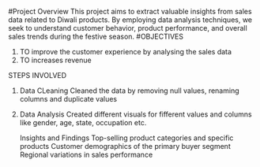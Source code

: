 #Project Overview
This project aims to extract valuable insights from sales data related to Diwali products. By employing data analysis techniques, we seek to understand customer behavior, product performance, and overall sales trends during the festive season.
#OBJECTIVES
1. TO improve the customer experience by analysing the sales data
2. TO increases revenue

STEPS INVOLVED
1. Data CLeaning
   Cleaned the data by removing null values, renaming columns and duplicate values
2. Data Analysis
   Created different visuals for fifferent values and columns like gender, age, state, occupation etc.

   Insights and Findings
Top-selling product categories and specific products
Customer demographics of the primary buyer segment
Regional variations in sales performance
